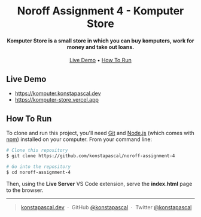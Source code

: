 <h1 align="center">
  Noroff Assignment 4 - Komputer Store
  <br>
</h1>

<h4 align="center">Komputer Store is a small store in which you can buy komputers, work for money and take out loans.</h4>

<p align="center">
  <a href="#live-demo">Live Demo</a> •
  <a href="#how-to-run">How To Run</a> 
</p>

## Live Demo

-  https://komputer.konstapascal.dev
-  https://komputer-store.vercel.app

## How To Run

To clone and run this project, you'll need [Git](https://git-scm.com) and [Node.js](https://nodejs.org/en/download/) (which comes with [npm](http://npmjs.com)) installed on your computer. From your command line:

```bash
# Clone this repository
$ git clone https://github.com/konstapascal/noroff-assignment-4

# Go into the repository
$ cd noroff-assignment-4
```

Then, using the **Live Server** VS Code extension, serve the **index.html** page to the browser.

---

> [konstapascal.dev](https://konstapascal.dev) &nbsp;&middot;&nbsp;
> GitHub [@konstapascal](https://github.com/konstapascal) &nbsp;&middot;&nbsp;
> Twitter [@konstapascal](https://twitter.com/konstapascal)
